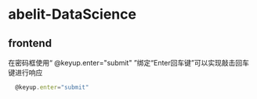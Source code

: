 # abelit-DataScience

## frontend
在密码框使用“ @keyup.enter="submit" ”绑定“Enter回车键”可以实现敲击回车键进行响应
```javascript
  @keyup.enter="submit"
```
